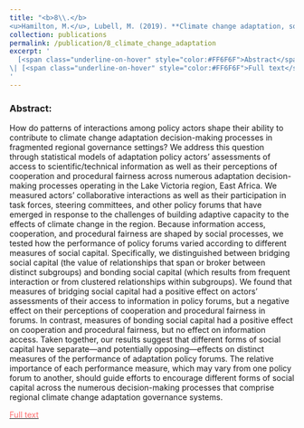 ```yaml
---
title: "<b>8\\.</b> 
<u>Hamilton, M.</u>, Lubell, M. (2019). **Climate change adaptation, social capital, and the performance of polycentric governance institutions.** Climatic Change."
collection: publications
permalink: /publication/8_climate_change_adaptation
excerpt: '
  [<span class="underline-on-hover" style="color:#FF6F6F">Abstract</span>](../publication/8_climate_change_adaptation)
\| [<span class="underline-on-hover" style="color:#FF6F6F">Full text</span>](https://link.springer.com/article/10.1007/s10584-019-02380-2)
'
---
```


### Abstract:
How do patterns of interactions among policy actors shape their ability to contribute to climate change adaptation decision-making processes in fragmented regional governance settings? We address this question through statistical models of adaptation policy actors’ assessments of access to scientific/technical information as well as their perceptions of cooperation and procedural fairness across numerous adaptation decision-making processes operating in the Lake Victoria region, East Africa. We measured actors’ collaborative interactions as well as their participation in task forces, steering committees, and other policy forums that have emerged in response to the challenges of building adaptive capacity to the effects of climate change in the region. Because information access, cooperation, and procedural fairness are shaped by social processes, we tested how the performance of policy forums varied according to different measures of social capital. Specifically, we distinguished between bridging social capital (the value of relationships that span or broker between distinct subgroups) and bonding social capital (which results from frequent interaction or from clustered relationships within subgroups). We found that measures of bridging social capital had a positive effect on actors’ assessments of their access to information in policy forums, but a negative effect on their perceptions of cooperation and procedural fairness in forums. In contrast, measures of bonding social capital had a positive effect on cooperation and procedural fairness, but no effect on information access. Taken together, our results suggest that different forms of social capital have separate—and potentially opposing—effects on distinct measures of the performance of adaptation policy forums. The relative importance of each performance measure, which may vary from one policy forum to another, should guide efforts to encourage different forms of social capital across the numerous decision-making processes that comprise regional climate change adaptation governance systems.

[<span class="underline-on-hover" style="color:#FF6F6F">Full text</span>](https://link.springer.com/article/10.1007/s10584-019-02380-2)

